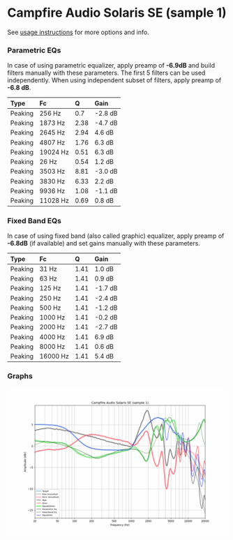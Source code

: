 # Campfire Audio Solaris SE (sample 1)
See [usage instructions](https://github.com/jaakkopasanen/AutoEq#usage) for more options and info.

### Parametric EQs
In case of using parametric equalizer, apply preamp of **-6.9dB** and build filters manually
with these parameters. The first 5 filters can be used independently.
When using independent subset of filters, apply preamp of **-6.8 dB**.

| Type    | Fc       |    Q | Gain    |
|:--------|:---------|:-----|:--------|
| Peaking | 256 Hz   | 0.7  | -2.8 dB |
| Peaking | 1873 Hz  | 2.38 | -4.7 dB |
| Peaking | 2645 Hz  | 2.94 | 4.6 dB  |
| Peaking | 4807 Hz  | 1.76 | 6.3 dB  |
| Peaking | 19024 Hz | 0.51 | 6.3 dB  |
| Peaking | 26 Hz    | 0.54 | 1.2 dB  |
| Peaking | 3503 Hz  | 8.81 | -3.0 dB |
| Peaking | 3830 Hz  | 6.33 | 2.2 dB  |
| Peaking | 9936 Hz  | 1.08 | -1.1 dB |
| Peaking | 11028 Hz | 0.69 | 0.8 dB  |

### Fixed Band EQs
In case of using fixed band (also called graphic) equalizer, apply preamp of **-6.8dB**
(if available) and set gains manually with these parameters.

| Type    | Fc       |    Q | Gain    |
|:--------|:---------|:-----|:--------|
| Peaking | 31 Hz    | 1.41 | 1.0 dB  |
| Peaking | 63 Hz    | 1.41 | 0.9 dB  |
| Peaking | 125 Hz   | 1.41 | -1.7 dB |
| Peaking | 250 Hz   | 1.41 | -2.4 dB |
| Peaking | 500 Hz   | 1.41 | -1.2 dB |
| Peaking | 1000 Hz  | 1.41 | -0.2 dB |
| Peaking | 2000 Hz  | 1.41 | -2.7 dB |
| Peaking | 4000 Hz  | 1.41 | 6.9 dB  |
| Peaking | 8000 Hz  | 1.41 | 0.6 dB  |
| Peaking | 16000 Hz | 1.41 | 5.4 dB  |

### Graphs
![](./Campfire%20Audio%20Solaris%20SE%20(sample%201).png)